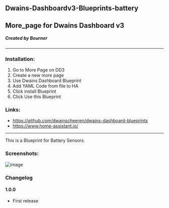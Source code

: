 ## Dwains-Dashboardv3-Blueprints-battery
## More_page for Dwains Dashboard v3
##### Created by Bourner
---


### Installation: 
  
1.  Go to More Page on DD3
2.  Create a new more page
3.  Use Dwains Dashboard Blueprint
4.  Add YAML Code from file to HA
5.  Click install Blueprint
6.  Click Use this Blueprint


### Links:
* https://github.com/dwainscheeren/dwains-dashboard-blueprints
* https://www.home-assistant.io/

---

This is a Blueprint for Battery Sensors.

### Screenshots:

![image](https://user-images.githubusercontent.com/64064679/160587709-1f88919e-c1cc-4be4-ba3e-393222069e24.png)

### Changelog
#### 1.0.0
- First release
